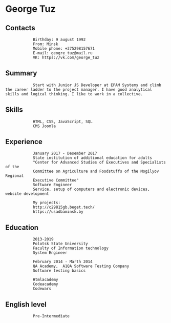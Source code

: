 #               George Tuz

## Contacts
                Birthday: 9 august 1992
                From: Minsk
                Mobile phone: +375298157671
                E-mail: geogre_tuz@mail.ru
                VK: https://vk.com/george_tuz

## Summary
                Start with Junior JS Developer at EPAM Systems and climb the career ladder to the project manager. I have good analytical skills and logical thinking. I like to work in a collective.

## Skills
                HTML, CSS, JavaScript, SQL
                CMS Joomla

## Experience
                January 2017 - Desember 2017
                State institution of additional education for adults
                "Center for Advanced Studies of Executives and Specialists of the 
                Committee on Agriculture and Foodstuffs of the Mogilyov Regional 
                Executive Committee"
                Software Engineer
                Service, setup of computers and electronic devices, website development

                My projects:
                http://c29815gb.beget.tech/
                https://usadbaminsk.by

## Education
                2013-2019
                Polotsk State University
                Faculty of Information technology
                System Engineer

                February 2014 - Marth 2014
                QA Academy,  A1QA Software Testing Company
                Software testing basics 

                Htmlacademy
                Codeacademy
                Codewars

## English level
                Pre-Intermediate